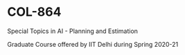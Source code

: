 # COL-864
Special Topics in AI - Planning and Estimation

Graduate Course offered by IIT Delhi during Spring 2020-21

